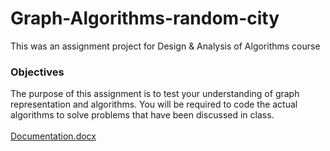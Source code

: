 # Graph-Algorithms-random-city
This was an assignment project for Design & Analysis of Algorithms course</br>

### Objectives</br>
The purpose of this assignment is to test your understanding of graph representation and algorithms. You will be required to code the actual algorithms to solve problems that have been discussed in class.
</br>
</br>
[Documentation.docx](https://github.com/ssakinah/Graph-Algorithms-random-city/files/7739562/Documentation.docx)
